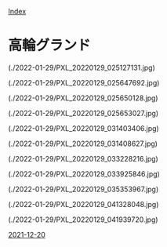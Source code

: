 [Index](index)

# 高輪グランド

(./2022-01-29/PXL_20220129_025127131.jpg)

(./2022-01-29/PXL_20220129_025647692.jpg)

(./2022-01-29/PXL_20220129_025650128.jpg)

(./2022-01-29/PXL_20220129_025653027.jpg)

(./2022-01-29/PXL_20220129_031403406.jpg)

(./2022-01-29/PXL_20220129_031408627.jpg)

(./2022-01-29/PXL_20220129_033228216.jpg)

(./2022-01-29/PXL_20220129_033925846.jpg)

(./2022-01-29/PXL_20220129_035353967.jpg)

(./2022-01-29/PXL_20220129_041328048.jpg)

(./2022-01-29/PXL_20220129_041939720.jpg)

[2021-12-20](./2022-01-29/)